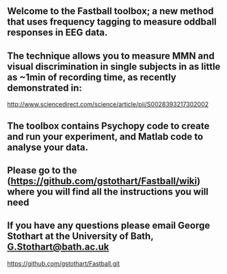 ## Welcome to the Fastball toolbox; a new method that uses frequency tagging to measure oddball responses in EEG data.

## The technique allows you to measure MMN and visual discrimination in single subjects in as little as ~1min of recording time, as recently demonstrated in:

http://www.sciencedirect.com/science/article/pii/S0028393217302002 

## The toolbox contains Psychopy code to create and run your experiment, and Matlab code to analyse your data. 

## Please go to the <wiki> (https://github.com/gstothart/Fastball/wiki) where you will find all the instructions you will need

## If you have any questions please email George Stothart at the University of Bath, G.Stothart@bath.ac.uk

https://github.com/gstothart/Fastball.git






























